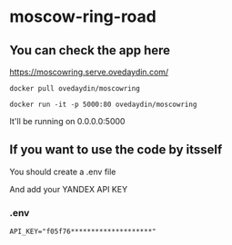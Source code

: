 # moscow-ring-road



## You can check the app here
https://moscowring.serve.ovedaydin.com/
```
docker pull ovedaydin/moscowring
```
```
docker run -it -p 5000:80 ovedaydin/moscowring
```
It'll be running on 0.0.0.0:5000



## If you want to use the code by itsself

You should create a .env file

And add your YANDEX API KEY 

### .env

```
API_KEY="f05f76********************"
```

